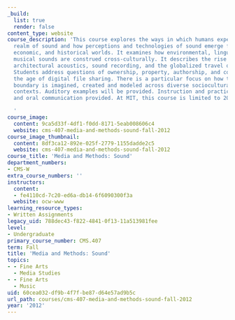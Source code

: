 ```yaml
---
_build:
  list: true
  render: false
content_type: website
course_description: 'This course explores the ways in which humans experience the
  realm of sound and how perceptions and technologies of sound emerge from cultural,
  economic, and historical worlds. It examines how environmental, linguistic, and
  musical sounds are construed cross-culturally. It describes the rise of telephony,
  architectural acoustics, sound recording, and the globalized travel of these technologies.
  Students address questions of ownership, property, authorship, and copyright in
  the age of digital file sharing. There is a particular focus on how the sound/noise
  boundary is imagined, created and modeled across diverse sociocultural and scientific
  contexts. Auditory examples will be provided. Instruction and practice in written
  and oral communication provided. At MIT, this course is limited to 20 students.

  '
course_image:
  content: 9ca5d33f-4df1-f0dd-8171-5eab008606c4
  website: cms-407-media-and-methods-sound-fall-2012
course_image_thumbnail:
  content: 8df3ca12-892e-025f-2779-1155dadde2c5
  website: cms-407-media-and-methods-sound-fall-2012
course_title: 'Media and Methods: Sound'
department_numbers:
- CMS-W
extra_course_numbers: ''
instructors:
  content:
  - fe4110cd-7c20-ed6a-db14-6f6090300f3a
  website: ocw-www
learning_resource_types:
- Written Assignments
legacy_uid: 788dec43-f822-4841-0f13-11a513981fee
level:
- Undergraduate
primary_course_number: CMS.407
term: Fall
title: 'Media and Methods: Sound'
topics:
- - Fine Arts
  - Media Studies
- - Fine Arts
  - Music
uid: 60cea032-df9b-4f7f-be87-d64e57ad9b5c
url_path: courses/cms-407-media-and-methods-sound-fall-2012
year: '2012'
---
```

